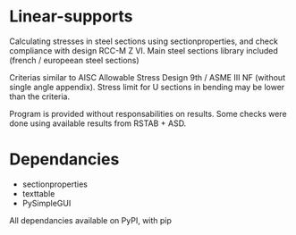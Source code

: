 # Linear-supports
Calculating stresses in steel sections using sectionproperties, and check compliance with design RCC-M Z VI.
Main steel sections library included (french / europeean steel sections)

Criterias similar to AISC Allowable Stress Design 9th / ASME III NF (without single angle appendix).
Stress limit for U sections in bending may be lower than the criteria.

Program is provided without responsabilities on results.
Some checks were done using available results from RSTAB + ASD.

# Dependancies
- sectionproperties
- texttable
- PySimpleGUI

All dependancies available on PyPI, with pip
